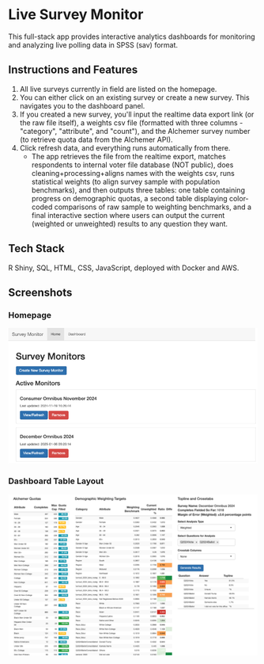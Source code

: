# Live Survey Monitor

This full-stack app provides interactive analytics dashboards for monitoring and analyzing live polling data in SPSS (sav) format. 

## Instructions and Features

1. All live surveys currently in field are listed on the homepage.
2. You can either click on an existing survey or create a new survey. This navigates you to the dashboard panel.
3. If you created a new survey, you'll input the realtime data export link (or the raw file itself), a weights csv file (formatted with three columns - "category", "attribute", and "count"), and the Alchemer survey number (to retrieve quota data from the Alchemer API).
4. Click refresh data, and everything runs automatically from there.
     - The app retrieves the file from the realtime export, matches respondents to internal voter file database (NOT public),
       does cleaning+processing+aligns names with the weights csv, runs statistical weights (to align survey sample with population benchmarks),
       and then outputs three tables: one table containing progress on demographic quotas, a second table displaying color-coded comparisons of raw sample to weighting benchmarks,
       and a final interactive section where users can output the current (weighted or unweighted) results to any question they want.

## Tech Stack
R Shiny, SQL, HTML, CSS, JavaScript, deployed with Docker and AWS.

## Screenshots

### Homepage
![Homepage View](./images/Homepage.png)

### Dashboard Table Layout
![Dashboard View](./images/DashboardLayout.png)

